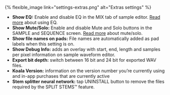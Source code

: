 ---
---

{% flexible_image link="settings-extras.png" alt="Extras settings" %}

* **Show EQ:** Enable and disable EQ in the MIX tab of sample editor. [Read more](./4-sample#48-mix-and-eq) about using EQ.
* **Show Mute/Solo:** Enable and disable Mute and Solo buttons in the SAMPLE and SEQUENCE screen. [Read more](./4-sample#412-mute-and-solo) about mute/solo.
* **Show file names on pads:** File names are automatically added as pad labels when this setting is on.
* **Show Debug Info:** adds an overlay with start, end, length and samples per pixel information on sample waveform editor.
* **Export bit depth:** switch between 16 bit and 24 bit for exported WAV files.
* **Koala Version:** information on the version number you’re currently using and in-app purchases that are currently active
* **Stem splitter neural network:** tap UNINSTALL button to remove the files required by the SPLIT STEMS™ feature.
